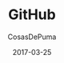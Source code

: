 ---
layout: page
author: CosasDePuma
title: GitHub
description: Personal GitHub account
date: 2017-03-25
link: https://github.com/cosasdepuma
categories: social
tags: [hacking]
---